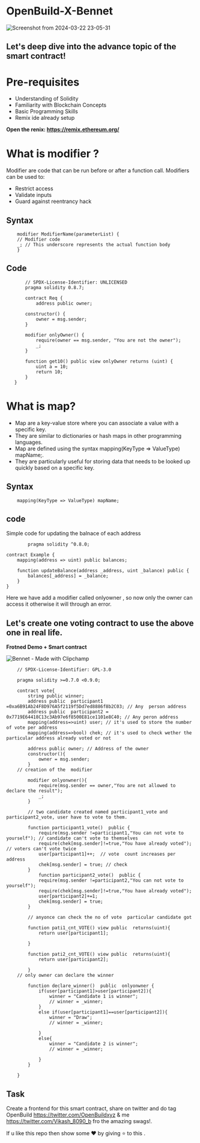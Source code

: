 # OpenBuild-X-Bennet


![Screenshot from 2024-03-22 23-05-31](https://github.com/Vikash-8090-Yadav/OpenBuild-X-Bennet/assets/85225156/f391a4b7-f3bb-4dcc-bd46-ea02d89028c3)


## Let's deep dive into the advance topic of the smart contract!

# Pre-requisites

- Understanding of Solidity
- Familiarity with Blockchain Concepts
- Basic Programming Skills
- Remix ide already setup


**Open the renix: https://remix.ethereum.org/**

#  What is modifier ?


 Modifier are code that can be run before or after a function call.
 Modifiers can be used to:

   - Restrict access
   - Validate inputs
   - Guard against reentrancy hack
 
  
## Syntax 

```
    modifier ModifierName(parameterList) {
    // Modifier code
    _; // This underscore represents the actual function body
    }

```

## Code 
        
 ```
        // SPDX-License-Identifier: UNLICENSED
        pragma solidity 0.8.7;
        
        contract Req {
            address public owner;
    
        constructor() {
            owner = msg.sender;
        }
    
        modifier onlyOwner() {
            require(owner == msg.sender, "You are not the owner");
            _;
        }
    
        function get10() public view onlyOwner returns (uint) {
            uint a = 10; 
            return 10;
        }
    }

  ```
    
# What is  map?

 - Map are a key-value store where you can associate a value with a specific key.
 - They are similar to dictionaries or hash maps in other programming languages.
 - Map are defined using the syntax mapping(KeyType => ValueType) mapName;.
 - They are particularly useful for storing data that needs to be looked up quickly based on a specific key.

## Syntax 

```
    mapping(KeyType => ValueType) mapName;
```

## code 

Simple code for updating the balnace of each address


```
        pragma solidity ^0.8.0;

contract Example {
    mapping(address => uint) public balances;

    function updateBalance(address _address, uint _balance) public {
        balances[_address] = _balance;
    }
}

```




 Here we have add a modifier called onlyowner , so now only the owner can access it otherwise it will through an error.

 

## Let's  create one voting contract to  use the above one  in real life. 

**Frotned Demo + Smart contract**

![Bennet - Made with Clipchamp](https://github.com/Vikash-8090-Yadav/OpenBuild-X-Bennet/assets/85225156/7066ddae-edb0-409a-a1f9-fad2fcbb7e21)



```
    // SPDX-License-Identifier: GPL-3.0
    
    pragma solidity >=0.7.0 <0.9.0;
    
    contract vote{
        string public winner;
        address public  participant1 =0xa6B91Ab24F8D976A5f2119f5Dd7ed8886f8b2C03; // Any  person address
        address public  participant2 = 0x7719E64418C13c3Ab97e6f8500E81ce1101e8C40; // Any peron address
        mapping(address=>uint) user; // it's used to store the number of vote per address
        mapping(address=>bool) chek; // it's used to check wether the particular address already voted or not 
    
        address public owner; // Address of the owner
        constructor(){
            owner = msg.sender;
        }
    // creation of the  modifier 

        modifier onlyonwner(){
            require(msg.sender == owner,"You are not allowed to declare the result");
            _;
        }

        // two candidate created named participant1_vote and participant2_vote, user have to vote to them. 
    
        function participant1_vote()  public {
            require(msg.sender !=participant1,"You can not vote to yourself"); // candidate can't vote to themselves
            require(chek[msg.sender]!=true,"You have already voted"); // voters can't vote twice
            user[participant1]++;  // vote  count increases per address 
            chek[msg.sender] = true; // check 
        }
            function participant2_vote()  public {
            require(msg.sender !=participant2,"You can not vote to yourself");
            require(chek[msg.sender]!=true,"You have already voted");
            user[participant2]+=1;
            chek[msg.sender] = true;
        }

        // anyonce can check the no of vote  particular candidate got
    
        function pati1_cnt_VOTE() view public  returns(uint){
            return user[participant1];
    
        }
    
        function pati2_cnt_VOTE() view public  returns(uint){
            return user[participant2];
    
        }
    // only owner can declare the winner 
    
        function declare_winner()  public  onlyonwner {
            if(user[participant1]>user[participant2]){
                winner = "Candidate 1 is winner";
                // winner = _winner;
            }
            else if(user[participant1]==user[participant2]){
                winner = "Draw";
                // winner = _winner;
    
            }
            else{
                winner = "Candidate 2 is winner";
                // winner = _winner;
    
            }
        }
    
    }
```

## Task

Create a frontend for this smart contract,  share  on twitter and do tag  OpenBuild https://twitter.com/OpenBuildxyz & me https://twitter.com/Vikash_8090_b fro the amazing swags!. 


If u like this repo then show some ❤️ by giving ⭐ to this .


